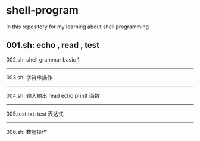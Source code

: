 # shell-program

In this repository for my learning about shell programming

001.sh:	echo , read , test  
---------------------------------------------------------  
  
002.sh: shell grammar basic 1  
  
---------------------------------------------------------  
  
003.sh: 字符串操作  
  
---------------------------------------------------------  
  
004.sh: 输入输出 read echo printf 函数  
  
---------------------------------------------------------  
  
005.test.txt: test 表达式  
  
---------------------------------------------------------
  
006.sh: 数组操作  

